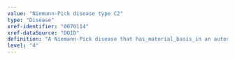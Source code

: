 ```yaml
---
value: "Niemann-Pick disease type C2"
type: "Disease"
xref-identifier: "0070114"
xref-dataSource: "DOID"
definition: "A Niemann-Pick disease that has_material_basis_in an autosomal recessive mutation of NPC2 on chromosome 14q24.3."
level: "4"
---
```

